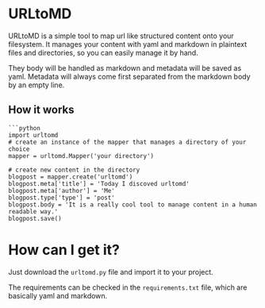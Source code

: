 # URLtoMD

URLtoMD is a simple tool to map url like structured content onto your filesystem. It manages your content with yaml and markdown in plaintext files and directories, so you can easily manage it by hand.

They body will be handled as markdown and metadata will be saved as yaml. Metadata will always come first separated from the markdown body by an empty line.

## How it works

    ```python
    import urltomd
    # create an instance of the mapper that manages a directory of your choice
    mapper = urltomd.Mapper('your directory') 

    # create new content in the directory
    blogpost = mapper.create('urltomd')
    blogpost.meta['title'] = 'Today I discoved urltomd'
    blogpost.meta['author'] = 'Me'
    blogpost.type['type'] = 'post'
    blogpost.body = 'It is a really cool tool to manage content in a human readable way.'
    blogpost.save()

# How can I get it?
Just download the `urltomd.py` file and import it to your project.

The requirements can be checked in the `requirements.txt` file, which are basically yaml and markdown.